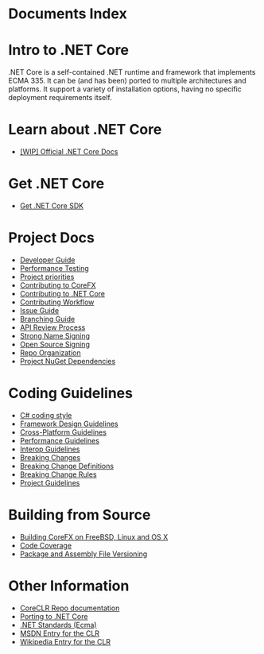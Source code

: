 Documents Index
===============

Intro to .NET Core
==================

.NET Core is a self-contained .NET runtime and framework that implements ECMA 335. It can be (and has been) ported to multiple architectures and platforms. It support a variety of installation options, having no specific deployment requirements itself.

Learn about .NET Core
====================

- [[WIP] Official .NET Core Docs](http://dotnet.github.io/)

Get .NET Core
=============

- [Get .NET Core SDK](https://www.microsoft.com/net/core)

Project Docs
============

- [Developer Guide](project-docs/developer-guide.md)
- [Performance Testing](project-docs/performance-tests.md)
- [Project priorities](https://github.com/dotnet/coreclr/blob/master/Documentation/project-docs/project-priorities.md)
- [Contributing to CoreFX](project-docs/contributing.md)
- [Contributing to .NET Core](https://github.com/dotnet/coreclr/blob/master/Documentation/project-docs/contributing.md)
- [Contributing Workflow](https://github.com/dotnet/coreclr/blob/master/Documentation/project-docs/contributing-workflow.md)
- [Issue Guide](project-docs/issue-guide.md)
- [Branching Guide](project-docs/branching-guide.md)
- [API Review Process](project-docs/api-review-process.md)
- [Strong Name Signing](project-docs/strong-name-signing.md)
- [Open Source Signing](project-docs/oss-signing.md)
- [Repo Organization](project-docs/repo-organization.md)
- [Project NuGet Dependencies](project-docs/project-nuget-dependencies.md)

Coding Guidelines
=================

- [C# coding style](coding-guidelines/coding-style.md)
- [Framework Design Guidelines](coding-guidelines/framework-design-guidelines-digest.md)
- [Cross-Platform Guidelines](coding-guidelines/cross-platform-guidelines.md)
- [Performance Guidelines](coding-guidelines/performance-guidelines.md)
- [Interop Guidelines](coding-guidelines/interop-guidelines.md)
- [Breaking Changes](coding-guidelines/breaking-changes.md)
- [Breaking Change Definitions](coding-guidelines/breaking-change-definitions.md)
- [Breaking Change Rules](coding-guidelines/breaking-change-rules.md)
- [Project Guidelines](coding-guidelines/project-guidelines.md)

Building from Source
====================

- [Building CoreFX on FreeBSD, Linux and OS X](building/unix-instructions.md)
- [Code Coverage](building/code-coverage.md)
- [Package and Assembly File Versioning](building/versioning.md)

Other Information
=================

- [CoreCLR Repo documentation](https://github.com/dotnet/coreclr/tree/master/Documentation)
- [Porting to .NET Core](project-docs/support-dotnet-core-instructions.md)
- [.NET Standards (Ecma)](https://github.com/dotnet/coreclr/blob/master/Documentation/project-docs/dotnet-standards.md)
- [MSDN Entry for the CLR](http://msdn.microsoft.com/library/8bs2ecf4.aspx)
- [Wikipedia Entry for the CLR](http://en.wikipedia.org/wiki/Common_Language_Runtime)
